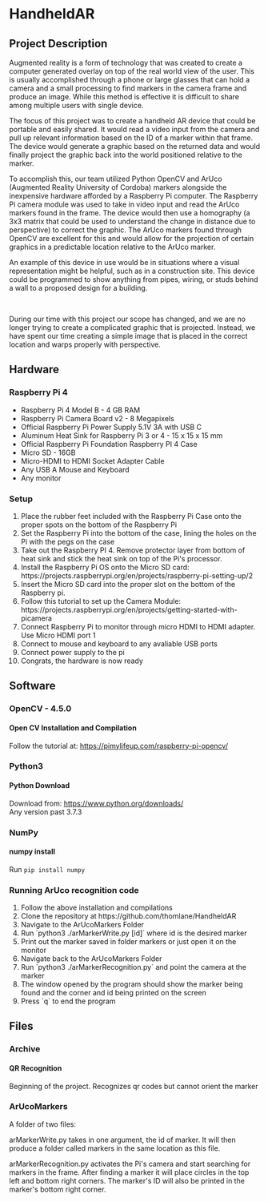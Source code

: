 # HandheldAR

## Project Description
<p> Augmented reality is a form of technology that was created to create a computer generated overlay on top of the real world view of the user. This is usually accomplished through a phone or large glasses that can hold a camera and a small processing to find markers in the camera frame and produce an image. While this method is effective it is difficult to share among multiple users with single device.</p>
<p> The focus of this project was to create a handheld AR device that could be portable and easily shared. It would read a video input from the camera and pull up relevant information based on the ID of a marker within that frame. The device would generate a graphic based on the returned data and would finally project the graphic back into the world positioned relative to the marker. </p>
<p> To accomplish this, our team utilized Python OpenCV and ArUco (Augmented Reality University of Cordoba) markers alongside the inexpensive hardware afforded by a Raspberry Pi computer. The Raspberry Pi camera module was used to take in video input and read the ArUco markers found in the frame. The device would then use a homography (a 3x3 matrix that could be used to understand the change in distance due to perspective) to correct the graphic. The ArUco markers found through OpenCV are excellent for this and would allow for the projection of certain graphics in a predictable location relative to the ArUco marker. </p>
<p> An example of this device in use would be in situations where a visual representation might be helpful, such as in a construction site. This device could be programmed to show anything from pipes, wiring, or studs behind a wall to a proposed design for a building. </p>
<br>
<p> During our time with this project our scope has changed, and we are no longer trying to create a complicated graphic that is projected. Instead, we have spent our time creating a simple image that is placed in the correct location and warps properly with perspective. </p>

## Hardware
### Raspberry Pi 4
<ul>
  <li> Raspberry Pi 4 Model B - 4 GB RAM </li>
  <li> Raspberry Pi Camera Board v2 - 8 Megapixels </li>
  <li> Official Raspberry Pi Power Supply 5.1V 3A with USB C </li>
  <li> Aluminum Heat Sink for Raspberry Pi 3 or 4 - 15 x 15 x 15 mm </li>
  <li> Official Raspberry Pi Foundation Raspberry PI 4 Case </li>
  <li> Micro SD - 16GB </li>
  <li> Micro-HDMI to HDMI Socket Adapter Cable </li>
  <li> Any USB A Mouse and Keyboard </li>
  <li> Any monitor </li>
</ul>

### Setup
<ol>
  <li> Place the rubber feet included with the Raspberry Pi Case onto the proper spots on the bottom of the Raspberry Pi </li>
  <li> Set the Raspberry Pi into the bottom of the case, lining the holes on the Pi with the pegs on the case </li>
  <li> Take out the Raspberry PI 4. Remove protector layer from bottom of heat sink and stick the heat sink on top of the Pi's processor. </li>
  <li> Install the Raspberry Pi OS onto the Micro SD card: https://projects.raspberrypi.org/en/projects/raspberry-pi-setting-up/2 </li>
  <li> Insert the Micro SD card into the proper slot on the bottom of the Raspberry pi.
  <li> Follow this tutorial to set up the Camera Module: https://projects.raspberrypi.org/en/projects/getting-started-with-picamera </li>
  <li> Connect Raspberry Pi to monitor through micro HDMI to HDMI adapter. Use Micro HDMI port 1 </li>
  <li> Connect to mouse and keyboard to any avaliable USB ports </li>
  <li> Connect power supply to the pi </li>
  <li> Congrats, the hardware is now ready </li>
</ol>

## Software

### OpenCV - 4.5.0
#### Open CV Installation and Compilation
Follow the tutorial at: https://pimylifeup.com/raspberry-pi-opencv/

### Python3
#### Python Download
Download from:
https://www.python.org/downloads/ <br>
Any version past 3.7.3

### NumPy
#### numpy install
Run `pip install numpy`


### Running ArUco recognition code
<ol>
  <li> Follow the above installation and compilations </li>
  <li> Clone the repository at https://github.com/thomlane/HandheldAR </li>
  <li> Navigate to the ArUcoMarkers Folder </li>
  <li> Run `python3 ./arMarkerWrite.py [id]`  where id is the desired marker</li>
  <li> Print out the marker saved in folder markers or just open it on the monitor </li>
  <li> Navigate back to the ArUcoMarkers Folder </li>
  <li> Run `python3 ./arMarkerRecognition.py` and point the camera at the marker </li>
  <li> The window opened by the program should show the marker being found and the corner and id being printed on the screen </li>
  <li> Press `q` to end the program </li>
</ol>
   

## Files
### Archive
#### QR Recognition
Beginning of the project. Recognizes qr codes but cannot orient the marker

### ArUcoMarkers
<p> A folder of two files: </p>
<p> arMarkerWrite.py takes in one argument, the id of marker. It will then produce a folder called markers in the same location as this file. </p>
<p> arMarkerRecognition.py activates the Pi's camera and start searching for markers in the frame. After finding a marker it will place circles in the top left and bottom right corners. The marker's ID will also be printed in the marker's bottom right corner. </p>
